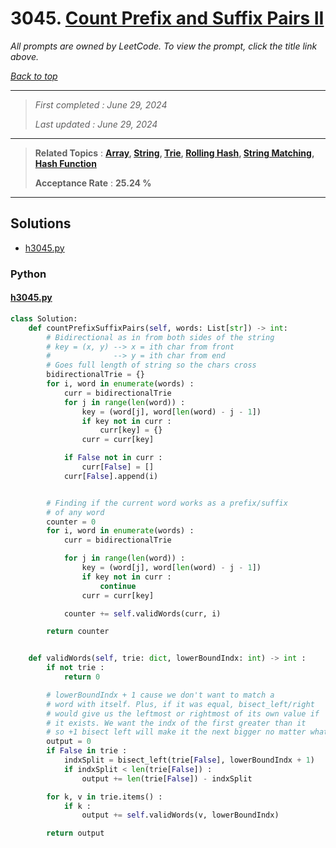 # 3045. [Count Prefix and Suffix Pairs II](<https://leetcode.com/problems/count-prefix-and-suffix-pairs-ii>)

*All prompts are owned by LeetCode. To view the prompt, click the title link above.*

*[Back to top](<../README.md>)*

------

> *First completed : June 29, 2024*
>
> *Last updated : June 29, 2024*

------

> **Related Topics** : **[Array](<by_topic/Array.md>), [String](<by_topic/String.md>), [Trie](<by_topic/Trie.md>), [Rolling Hash](<by_topic/Rolling Hash.md>), [String Matching](<by_topic/String Matching.md>), [Hash Function](<by_topic/Hash Function.md>)**
>
> **Acceptance Rate** : **25.24 %**

------

## Solutions

- [h3045.py](<../my-submissions/h3045.py>)
### Python
#### [h3045.py](<../my-submissions/h3045.py>)
```Python
class Solution:
    def countPrefixSuffixPairs(self, words: List[str]) -> int:
        # Bidirectional as in from both sides of the string
        # key = (x, y) --> x = ith char from front
        #              --> y = ith char from end
        # Goes full length of string so the chars cross
        bidirectionalTrie = {}
        for i, word in enumerate(words) :
            curr = bidirectionalTrie
            for j in range(len(word)) :
                key = (word[j], word[len(word) - j - 1])
                if key not in curr :
                    curr[key] = {}
                curr = curr[key]

            if False not in curr :
                curr[False] = []
            curr[False].append(i)


        # Finding if the current word works as a prefix/suffix
        # of any word
        counter = 0
        for i, word in enumerate(words) :
            curr = bidirectionalTrie

            for j in range(len(word)) :
                key = (word[j], word[len(word) - j - 1])
                if key not in curr :
                    continue
                curr = curr[key]

            counter += self.validWords(curr, i)

        return counter


    def validWords(self, trie: dict, lowerBoundIndx: int) -> int :
        if not trie :
            return 0

        # lowerBoundIndx + 1 cause we don't want to match a
        # word with itself. Plus, if it was equal, bisect_left/right
        # would give us the leftmost or rightmost of its own value if
        # it exists. We want the indx of the first greater than it
        # so +1 bisect left will make it the next bigger no matter what
        output = 0
        if False in trie :
            indxSplit = bisect_left(trie[False], lowerBoundIndx + 1)
            if indxSplit < len(trie[False]) :
                output += len(trie[False]) - indxSplit

        for k, v in trie.items() :
            if k :
                output += self.validWords(v, lowerBoundIndx)

        return output

```

